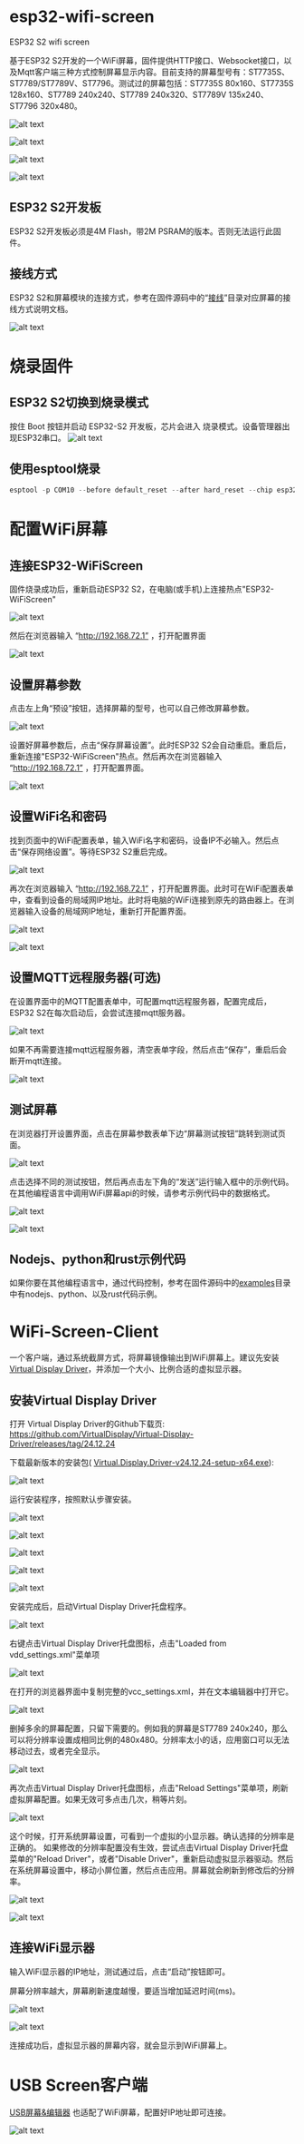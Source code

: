 # esp32-wifi-screen
 ESP32 S2 wifi screen
 
 基于ESP32 S2开发的一个WiFi屏幕，固件提供HTTP接口、Websocket接口，以及Mqtt客户端三种方式控制屏幕显示内容。目前支持的屏幕型号有：ST7735S、ST7789/ST7789V、ST7796。测试过的屏幕包括：ST7735S 80x160、ST7735S 128x160、ST7789 240x240、ST7789 240x320、ST7789V 135x240、ST7796 320x480。

 ![alt text](./images/screen0.jpg)

 ![alt text](./images/screen1.jpg)

 ![alt text](./images/screen2.jpg)

 ![alt text](./images/screen3.jpg)

 ## ESP32 S2开发板

 ESP32 S2开发板必须是4M Flash，带2M PSRAM的版本。否则无法运行此固件。

 ## 接线方式

ESP32 S2和屏幕模块的连接方式，参考在固件源码中的“[接线](https://github.com/planet0104/esp32-wifi-screen/tree/main/scr/%E6%8E%A5%E7%BA%BF)”目录对应屏幕的接线方式说明文档。

![alt text](./images/connect.jpg)

# 烧录固件

## ESP32 S2切换到烧录模式
按住 Boot 按钮并启动 ESP32-S2 开发板，芯片会进入 烧录模式。设备管理器出现ESP32串口。
![alt text](./images/esp32s2boot.jpg)

## 使用esptool烧录
```powershell
esptool -p COM10 --before default_reset --after hard_reset --chip esp32s2 write_flash --flash_mode dio --flash_size detect 0x10000 esp32-wifi-screen.bin
```

# 配置WiFi屏幕

## 连接ESP32-WiFiScreen
固件烧录成功后，重新启动ESP32 S2，在电脑(或手机)上连接热点"ESP32-WiFiScreen"

![alt text](./images/setup0.jpg)

然后在浏览器输入 “http://192.168.72.1” ，打开配置界面

![alt text](./images/setup1.jpg)

## 设置屏幕参数

点击左上角“预设”按钮，选择屏幕的型号，也可以自己修改屏幕参数。

![alt text](./images/setup2.jpg)

设置好屏幕参数后，点击“保存屏幕设置”。此时ESP32 S2会自动重启。重启后，重新连接"ESP32-WiFiScreen"热点。然后再次在浏览器输入 “http://192.168.72.1” ，打开配置界面。

![alt text](./images/setup3.jpg)

## 设置WiFi名和密码

找到页面中的WiFi配置表单，输入WiFi名字和密码，设备IP不必输入。然后点击“保存网络设置”。等待ESP32 S2重启完成。

![alt text](./images/setup4.jpg)

再次在浏览器输入 “http://192.168.72.1” ，打开配置界面。此时可在WiFi配置表单中，查看到设备的局域网IP地址。此时将电脑的WiFi连接到原先的路由器上。在浏览器输入设备的局域网IP地址，重新打开配置界面。

![alt text](./images/setup5.jpg)

![alt text](./images/setup6.jpg)

## 设置MQTT远程服务器(可选)

在设置界面中的MQTT配置表单中，可配置mqtt远程服务器，配置完成后，ESP32 S2在每次启动后，会尝试连接mqtt服务器。

![alt text](./images/setup7.jpg)

如果不再需要连接mqtt远程服务器，清空表单字段，然后点击“保存”，重启后会断开mqtt连接。

![alt text](./images/setup8.jpg)

## 测试屏幕

在浏览器打开设置界面，点击在屏幕参数表单下边“屏幕测试按钮”跳转到测试页面。

![alt text](./images/setup9.jpg)

点击选择不同的测试按钮，然后再点击左下角的“发送”运行输入框中的示例代码。在其他编程语言中调用WiFi屏幕api的时候，请参考示例代码中的数据格式。

![alt text](./images/setup10.jpg)

![alt text](./images/setup11.jpg)

## Nodejs、python和rust示例代码

如果你要在其他编程语言中，通过代码控制，参考在固件源码中的[examples](https://github.com/planet0104/esp32-wifi-screen/tree/main/scr/examples)目录中有nodejs、python、以及rust代码示例。

# WiFi-Screen-Client

一个客户端，通过系统截屏方式，将屏幕镜像输出到WiFi屏幕上。建议先安装[Virtual Display Driver](https://github.com/VirtualDisplay/Virtual-Display-Driver)，并添加一个大小、比例合适的虚拟显示器。

## 安装Virtual Display Driver

打开 Virtual Display Driver的Github下载页:
https://github.com/VirtualDisplay/Virtual-Display-Driver/releases/tag/24.12.24

下载最新版本的安装包( [Virtual.Display.Driver-v24.12.24-setup-x64.exe](https://github.com/VirtualDisplay/Virtual-Display-Driver/releases/download/24.12.24/Virtual.Display.Driver-v24.12.24-setup-x64.exe)):

![alt text](./images/vdd0.jpg)

运行安装程序，按照默认步骤安装。

![alt text](./images/vdd1.jpg)

![alt text](./images/vdd2.jpg)

![alt text](./images/vdd3.jpg)

![alt text](./images/vdd4.jpg)

![alt text](./images/vdd5.jpg)

安装完成后，启动Virtual Display Driver托盘程序。

![alt text](./images/vdd6.jpg)

右键点击Virtual Display Driver托盘图标，点击"Loaded from vdd_settings.xml"菜单项

![alt text](./images/vdd7.jpg)

在打开的浏览器界面中复制完整的vcc_settings.xml，并在文本编辑器中打开它。

![alt text](./images/vdd8.jpg)

删掉多余的屏幕配置，只留下需要的。例如我的屏幕是ST7789 240x240，那么可以将分辨率设置成相同比例的480x480。分辨率太小的话，应用窗口可以无法移动过去，或者完全显示。

![alt text](./images/vdd9.jpg)

再次点击Virtual Display Driver托盘图标，点击"Reload Settings"菜单项，刷新虚拟屏幕配置。如果无效可多点击几次，稍等片刻。

![alt text](./images/vdd10.jpg)

这个时候，打开系统屏幕设置，可看到一个虚拟的小显示器。确认选择的分辨率是正确的。
如果修改的分辨率配置没有生效，尝试点击Virtual Display Driver托盘菜单的"Reload Driver"，或者"Disable Driver"，重新启动虚拟显示器驱动。然后在系统屏幕设置中，移动小屏位置，然后点击应用。屏幕就会刷新到修改后的分辨率。

![alt text](./images/vdd11.jpg)

![alt text](./images/vdd12.jpg)

## 连接WiFi显示器

输入WiFi显示器的IP地址，测试通过后，点击“启动”按钮即可。

屏幕分辨率越大，屏幕刷新速度越慢，要适当增加延迟时间(ms)。

![alt text](./images/client0.jpg)

![alt text](./images/client.jpg)

连接成功后，虚拟显示器的屏幕内容，就会显示到WiFi屏幕上。

# USB Screen客户端

[USB屏幕&编辑器](https://github.com/planet0104/USB-Screen) 也适配了WiFi屏幕，配置好IP地址即可连接。

![alt text](./images/editor1.jpg)